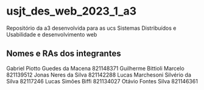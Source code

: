 # usjt_des_web_2023_1_a3
Repositório da a3 desenvolvida para as ucs Sistemas Distribuídos e Usabilidade e desenvolvimento web

## Nomes e RAs dos integrantes
Gabriel Piotto Guedes da Macena	821148371
Guilherme Bittioli Marcelo			821139512
Jonas Neres da Silva			821142288
Lucas Marchesoni Silvério da Silva	82117246
Lucas Simões Biffi				821134027
Otávio Fontes Silva				821146361
